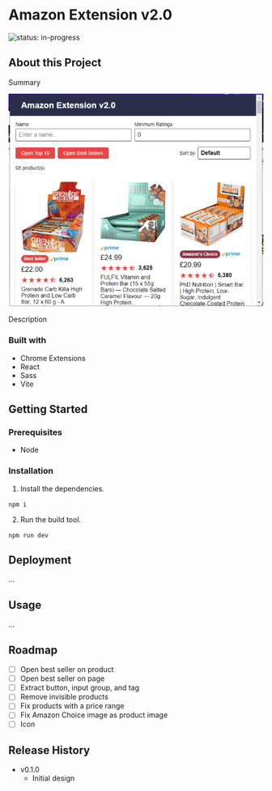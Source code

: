 # Amazon Extension v2.0

![status: in-progress](https://img.shields.io/badge/status-in--progress-green)

## About this Project

Summary

![Screenshot of the app](./screenshot.png)

Description

### Built with

- Chrome Extensions
- React
- Sass
- Vite

## Getting Started

### Prerequisites

- Node

### Installation

1. Install the dependencies.

```
npm i
```

2. Run the build tool.

```
npm run dev
```

## Deployment

...

## Usage

...

## Roadmap

- [ ] Open best seller on product
- [ ] Open best seller on page
- [ ] Extract button, input group, and tag
- [ ] Remove invisible products
- [ ] Fix products with a price range
- [ ] Fix Amazon Choice image as product image
- [ ] Icon

## Release History

- v0.1.0
  - Initial design
